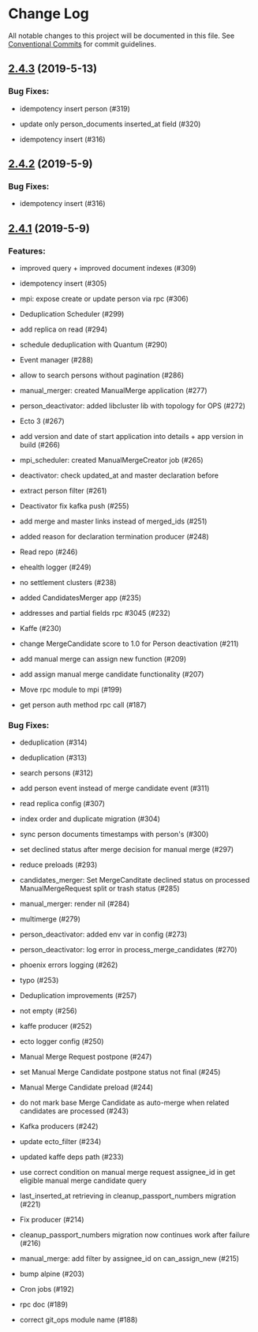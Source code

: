 # Change Log

All notable changes to this project will be documented in this file.
See [Conventional Commits](Https://conventionalcommits.org) for commit guidelines.

<!-- changelog -->

## [2.4.3](https://github.com/edenlabllc/mpi.api/compare/2.4.2...2.4.3) (2019-5-13)




### Bug Fixes:

* idempotency insert person (#319)

* update only person_documents inserted_at field (#320)

* idempotency insert (#316)

## [2.4.2](https://github.com/edenlabllc/mpi.api/compare/2.4.1...2.4.2) (2019-5-9)




### Bug Fixes:

* idempotency insert (#316)

## [2.4.1](https://github.com/edenlabllc/mpi.api/compare/2.4.1...2.4.1) (2019-5-9)




### Features:

* improved query + improved document indexes (#309)

* idempotency insert (#305)

* mpi: expose create or update person via rpc (#306)

* Deduplication Scheduler (#299)

* add replica on read (#294)

* schedule deduplication with Quantum  (#290)

* Event manager (#288)

* allow to search persons without pagination (#286)

* manual_merger: created ManualMerge application (#277)

* person_deactivator: added libcluster lib with topology for OPS (#272)

* Ecto 3 (#267)

* add version and date of start application into details + app version in build (#266)

* mpi_scheduler: created ManualMergeCreator job (#265)

* deactivator: check updated_at and master declaration before

* extract person filter (#261)

* Deactivator fix kafka push (#255)

* add merge and master links instead of merged_ids (#251)

* added reason for declaration termination producer (#248)

* Read repo (#246)

* ehealth logger (#249)

* no settlement clusters (#238)

* added CandidatesMerger app (#235)

* addresses and partial fields rpc #3045 (#232)

* Kaffe (#230)

* change MergeCandidate score to 1.0 for Person deactivation (#211)

* add manual merge can assign new function (#209)

* add assign manual merge candidate functionality (#207)

* Move rpc module to mpi (#199)

* get person auth method rpc call (#187)

### Bug Fixes:

* deduplication (#314)

* deduplication (#313)

* search persons (#312)

* add person event instead of merge candidate event (#311)

* read replica config (#307)

* index order and duplicate migration (#304)

* sync person documents timestamps with person's (#300)

* set declined status after merge decision for manual merge (#297)

* reduce preloads (#293)

* candidates_merger: Set MergeCanditate declined status on processed ManualMergeRequest split or trash status (#285)

* manual_merger: render nil (#284)

* multimerge (#279)

* person_deactivator: added env var in config (#273)

* person_deactivator: log error in process_merge_candidates (#270)

* phoenix errors logging (#262)

* typo (#253)

* Deduplication improvements (#257)

* not empty (#256)

* kaffe producer (#252)

* ecto logger config (#250)

* Manual Merge Request postpone (#247)

* set Manual Merge Candidate postpone status not final (#245)

* Manual Merge Candidate preload (#244)

* do not mark base Merge Candidate as auto-merge when related candidates are processed (#243)

* Kafka producers (#242)

* update ecto_filter (#234)

* updated kaffe deps path (#233)

* use correct condition on manual merge request assignee_id in get eligible manual merge candidate query

* last_inserted_at retrieving in cleanup_passport_numbers migration (#221)

* Fix producer (#214)

* cleanup_passport_numbers migration now continues work after failure (#216)

* manual_merge: add filter by assignee_id on can_assign_new (#215)

* bump alpine (#203)

* Cron jobs (#192)

* rpc doc (#189)

* correct git_ops module name (#188)
